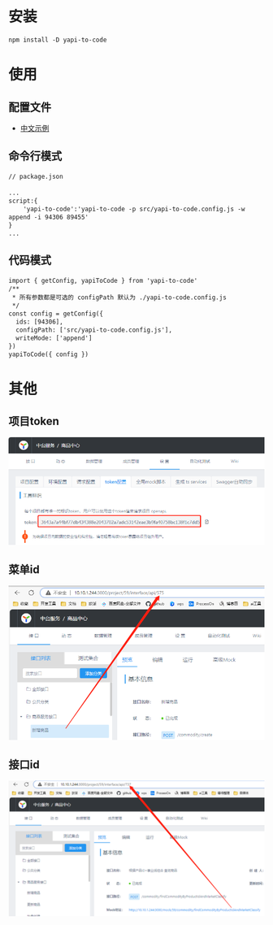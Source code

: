 # 安装
```
npm install -D yapi-to-code
```

# 使用
## 配置文件
- [中文示例](https://github.com/czb3279338858/yapi-to-code/blob/main/yapi-to-code.config.js)


## 命令行模式
```
// package.json

...
script:{
    'yapi-to-code':'yapi-to-code -p src/yapi-to-code.config.js -w append -i 94306 89455'
}
...

```

## 代码模式
```
import { getConfig, yapiToCode } from 'yapi-to-code'
/**
 * 所有参数都是可选的 configPath 默认为 ./yapi-to-code.config.js
 */
const config = getConfig({
  ids: [94306],
  configPath: ['src/yapi-to-code.config.js'],
  writeMode: ['append']
})
yapiToCode({ config })

```

# 其他
## 项目token
![alt text](https://github.com/czb3279338858/yapi-to-code/blob/main/readme/project-token.png)

## 菜单id
![alt text](https://github.com/czb3279338858/yapi-to-code/blob/main/readme/menu-id.png)


## 接口id
![alt text](https://github.com/czb3279338858/yapi-to-code/blob/main/readme/request-id.png)

